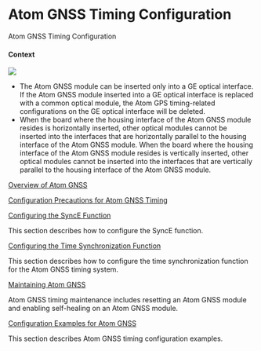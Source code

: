 Atom GNSS Timing Configuration
==============================

Atom GNSS Timing Configuration

#### Context

![](../../../../public_sys-resources/note_3.0-en-us.png) 

* The Atom GNSS module can be inserted only into a GE optical interface. If the Atom GNSS module inserted into a GE optical interface is replaced with a common optical module, the Atom GPS timing-related configurations on the GE optical interface will be deleted.
* When the board where the housing interface of the Atom GNSS module resides is horizontally inserted, other optical modules cannot be inserted into the interfaces that are horizontally parallel to the housing interface of the Atom GNSS module. When the board where the housing interface of the Atom GNSS module resides is vertically inserted, other optical modules cannot be inserted into the interfaces that are vertically parallel to the housing interface of the Atom GNSS module.


[Overview of Atom GNSS](../../../../software/nev8r10_vrpv8r16/user/ne/dc_ne_atom-gnss_cfg_9003.html)



[Configuration Precautions for Atom GNSS Timing](../../../../software/nev8r10_vrpv8r16/user/spec/Atom_GNSS_Timing_limitation.html)



[Configuring the SyncE Function](../../../../software/nev8r10_vrpv8r16/user/ne/dc_ne_atom-gnss_cfg_9005.html)

This section describes how to configure the SyncE function.

[Configuring the Time Synchronization Function](../../../../software/nev8r10_vrpv8r16/user/ne/dc_ne_atom-gnss_cfg_9009.html)

This section describes how to configure the time synchronization function for the Atom GNSS timing system.

[Maintaining Atom GNSS](../../../../software/nev8r10_vrpv8r16/user/ne/dc_ne_atom-gnss_cfg_9013.html)

Atom GNSS timing maintenance includes resetting an Atom GNSS module and enabling self-healing on an Atom GNSS module.

[Configuration Examples for Atom GNSS](../../../../software/nev8r10_vrpv8r16/user/ne/dc_ne_atom-gnss_cfg_9016.html)

This section describes Atom GNSS timing configuration examples.